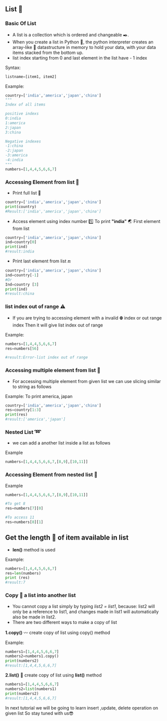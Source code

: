 ## List :page_with_curl:

### Basic Of List

- A list is a collection which is ordered and changeable :black_nib:. 
- When you create a list in Python :snake:, the python interpreter creates an array-like :office: datastructure in memory to hold your data, with your data items stacked from the bottom up. 
- list index starting from 0 and last element in the list have - 1 index

Syntax:
```python
listname=[item1, item2]
```
Example:
```python
country=['india','america','japan','china']
"""
Index of all items

positive indexs
0:india
1:america
2:japan
3:china

Negative indexes
-1:china
-2:japan
-3:america
-4:india
"""
numbers=[1,4,4,5,6,6,7]
```

### Accessing Element from list :ticket:

- Print full list :black_square_button:
```python
country=['india','america','japan','china']
print(country) 
#Result:['india','america','japan','china']
```
- Access element using index number :one:
To print **"india"** :earth_asia: First element from list
```python
country=['india','america','japan','china']
ind=country[0]
print(ind) 
#result:india
```
- Print last element from list :end:
```python
country=['india','america','japan','china']
ind=country[-1]
#Or
Ind=country [3]
print(ind) 
#result:china
```

### list index out of range :warning:

- If you are trying to accessing element with a invalid :no_entry: index or out range index 
Then it will give list index out of range

Example:
```python
numbers=[1,4,4,5,6,6,7]
res=numbers[56]

#result:Error-list index out of range
```
### Accessing multiple element from list :diamond_shape_with_a_dot_inside:

- For accessing multiple element from given list we can use slicing similar to string as follows

Example:
To print america, japan
```python
country=['india','america','japan','china']
res=country[1:3]
print(res) 
#result:['america','japan']
```
### Nested List :loop:
- we can add a another list inside a list as follows

Example
```python
numbers=[1,4,4,5,6,6,7,[8,9],[10,11]]
```

### Accessing Element from nested list :nut_and_bolt:
Example
```python
numbers=[1,4,4,5,6,6,7,[8,9],[10,11]]

#To get 8
res=numbers[7][0]

#To access 11
res=numbers[8][1]
```

## Get the length  :straight_ruler: of item available in list
- **len()**  method is used 

Example:
```python
numbers=[1,4,4,5,6,6,7]
res=len(numbers) 
print (res) 
#result:7
```
### Copy :beginner: a list into another list
- You cannot copy a list simply by typing *list2 = list1*, because: list2 will only be a reference to list1, and changes made in list1 will automatically also be made in list2.
- There are two different ways to make a copy of list

**1.copy()** :wavy_dash:
 create copy of list using copy() method

Example:
```python
numbers1=[1,4,4,5,6,6,7]
numbers2=numbers1.copy() 
print(numbers2) 
#result:[1,4,4,5,6,6,7]
```

**2.list()** :book:
create copy of list using **list()** method
```python
numbers1=[1,4,4,5,6,6,7]
numbers2=list(numbers1) 
print(numbers2) 
#result:[1,4,4,5,6,6,7]
```

In next tutorial we will be going to learn insert ,update, delete operation on given list
So stay tuned with us😎
